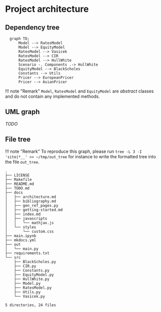 # Project architecture

## Dependency tree


```mermaid
  graph TD;
      Model --> RatesModel
      Model --> EquityModel
      RatesModel --> Vasicek
      RatesModel --> CIR
      RatesModel --> HullWhite
      Scenario -. Components .-> HullWhite
      EquityModel --> BlackScholes
      Constants --> Utils
      Pricer --> EuropeanPricer
      Pricer --> AsianPricer
```


!!! note "Remark"
    `Model`, `RatesModel` and `EquityModel` are *abstract* classes and do not contain any implemented methods.

## UML graph

*TODO*

## File tree

!!! note "Remark"
    To reproduce this graph, please run `tree -L 3 -I 'site|*__' >> ~/tmp/out_tree` for instance to write the formatted tree into the file `out_tree`.

```
.
├── LICENSE
├── Makefile
├── README.md
├── TODO.md
├── docs
│   ├── architecture.md
│   ├── bibliography.md
│   ├── gen_ref_pages.py
│   ├── getting-started.md
│   ├── index.md
│   ├── javascripts
│   │   └── mathjax.js
│   └── styles
│       └── custom.css
├── main.ipynb
├── mkdocs.yml
├── out
│   └── main.py
├── requirements.txt
└── src
    ├── BlackScholes.py
    ├── CIR.py
    ├── Constants.py
    ├── EquityModel.py
    ├── HullWhite.py
    ├── Model.py
    ├── RatesModel.py
    ├── Utils.py
    └── Vasicek.py

5 directories, 24 files
```